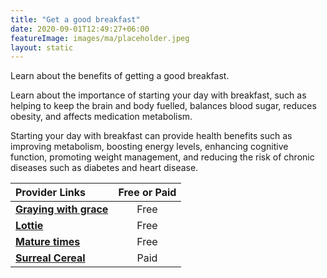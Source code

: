 ```yaml
---
title: "Get a good breakfast"
date: 2020-09-01T12:49:27+06:00
featureImage: images/ma/placeholder.jpeg
layout: static
---
```


Learn about the benefits of getting a good breakfast.

Learn about the importance of starting your day with breakfast, such as helping to keep the brain and body fuelled, balances blood sugar, reduces obesity, and affects medication metabolism.

Starting your day with breakfast can provide health benefits such as improving metabolism, boosting energy levels, enhancing cognitive function, promoting weight management, and reducing the risk of chronic diseases such as diabetes and heart disease.

| Provider Links      | Free or Paid  |  
| :-----------          | :--------------:      |  
| [**Graying with grace**](https://www.grayingwithgrace.com/importance-of-breakfast-for-elderly/) | Free | 
| [**Lottie**](https://lottie.org/carecollective/healthy-breakfast-ideas-for-the-elderly/) | Free | 
| [**Mature times**](https://www.maturetimes.co.uk/breakfast-important-older-people/) | Free | 
| [**Surreal Cereal**](https://eatsurreal.co.uk/) | Paid | 
  

<br/><br/>






